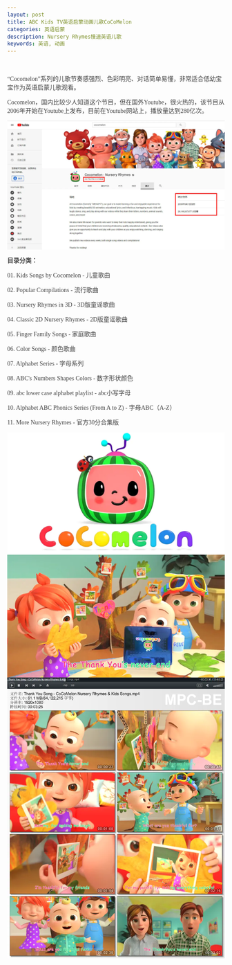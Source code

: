 ```yaml
---
layout: post
title: ABC Kids TV英语启蒙动画儿歌CoCoMelon
categories: 英语启蒙
description: Nursery Rhymes慢速英语儿歌
keywords: 英语, 动画
---
```

<p>
	<br />
</p>
<p style="color:#404040;font-family:Georgia, &quot;font-size:16px;background-color:#FFFFFF;">
	“Cocomelon”系列的儿歌节奏感强烈、色彩明亮、对话简单易懂，非常适合低幼宝宝作为英语启蒙儿歌观看。
</p>
<p style="color:#404040;font-family:Georgia, &quot;font-size:16px;background-color:#FFFFFF;">
	Cocomelon，国内比较少人知道这个节目，但在国外Youtube，很火热的，该节目从2006年开始在Youtube上发布，目前在Youtube网站上，播放量达到280亿次。
</p>
<div class="image-package" style="margin:0px;text-align:center;font-size:0px;color:#404040;font-family:Georgia, &quot;background-color:#FFFFFF;">
	<div class="image-container" style="background-color:transparent;margin:0px auto;">
		<div class="image-container-fill">
		</div>
		<div class="image-view">
			<img class="" src="/public/33280-f373f950c314e385.webp" style="width:auto;height:auto;" /> 
		</div>
	</div>
</div>
<p style="color:#404040;font-family:Georgia, &quot;font-size:16px;background-color:#FFFFFF;">
	<span style="font-weight:600;">目录分类：</span> 
</p>
<p style="color:#404040;font-family:Georgia, &quot;font-size:16px;background-color:#FFFFFF;">
	01. Kids Songs by Cocomelon - 儿童歌曲
</p>
<p style="color:#404040;font-family:Georgia, &quot;font-size:16px;background-color:#FFFFFF;">
	02. Popular Compilations - 流行歌曲
</p>
<p style="color:#404040;font-family:Georgia, &quot;font-size:16px;background-color:#FFFFFF;">
	03. Nursery Rhymes in 3D - 3D版童谣歌曲
</p>
<p style="color:#404040;font-family:Georgia, &quot;font-size:16px;background-color:#FFFFFF;">
	04. Classic 2D Nursery Rhymes - 2D版童谣歌曲
</p>
<p style="color:#404040;font-family:Georgia, &quot;font-size:16px;background-color:#FFFFFF;">
	05. Finger Family Songs - 家庭歌曲
</p>
<p style="color:#404040;font-family:Georgia, &quot;font-size:16px;background-color:#FFFFFF;">
	06. Color Songs - 颜色歌曲
</p>
<p style="color:#404040;font-family:Georgia, &quot;font-size:16px;background-color:#FFFFFF;">
	07. Alphabet Series - 字母系列
</p>
<p style="color:#404040;font-family:Georgia, &quot;font-size:16px;background-color:#FFFFFF;">
	08. ABC's Numbers Shapes Colors - 数字形状颜色
</p>
<p style="color:#404040;font-family:Georgia, &quot;font-size:16px;background-color:#FFFFFF;">
	09. abc lower case alphabet playlist - abc小写字母
</p>
<p style="color:#404040;font-family:Georgia, &quot;font-size:16px;background-color:#FFFFFF;">
	10. Alphabet ABC Phonics Series (From A to Z) - 字母ABC（A-Z）
</p>
<p style="color:#404040;font-family:Georgia, &quot;font-size:16px;background-color:#FFFFFF;">
	11. More Nursery Rhymes - 官方30分合集版
</p>
<div class="image-package" style="margin:0px;text-align:center;font-size:0px;color:#404040;font-family:Georgia, &quot;background-color:#FFFFFF;">
	<div class="image-container" style="background-color:transparent;margin:0px auto;">
		<div class="image-container-fill">
		</div>
		<div class="image-view">
			<img class="" src="/public/33280-8539bb646c581458.webp" style="width:auto;height:auto;" /> 
		</div>
	</div>
</div>
<div class="image-package" style="margin:0px;text-align:center;font-size:0px;color:#404040;font-family:Georgia, &quot;background-color:#FFFFFF;">
	<div class="image-container" style="background-color:transparent;margin:0px auto;">
		<div class="image-container-fill">
		</div>
		<div class="image-view">
			<img class="" src="/public/33280-ff7a7fe6d77952b5.webp" style="width:auto;height:auto;" /> 
		</div>
	</div>
</div>
<div class="image-package" style="margin:0px;text-align:center;font-size:0px;color:#404040;font-family:Georgia, &quot;background-color:#FFFFFF;">
	<div class="image-container" style="background-color:transparent;margin:0px auto;">
		<div class="image-container-fill">
		</div>
		<div class="image-view">
			<br />
		</div>
	</div>
</div>
<div class="image-package" style="margin:0px;text-align:center;font-size:0px;color:#404040;font-family:Georgia, &quot;background-color:#FFFFFF;">
	<div class="image-container" style="background-color:transparent;margin:0px auto;">
		<div class="image-container-fill">
		</div>
		<div class="image-view">
			<img class="" src="/public/33280-940db96dccf4ec6a.webp" style="width:auto;height:auto;" /> 
		</div>
	</div>
</div>
<p style="color:#404040;font-family:Georgia, &quot;font-size:16px;background-color:#FFFFFF;">
	<br />
</p>



